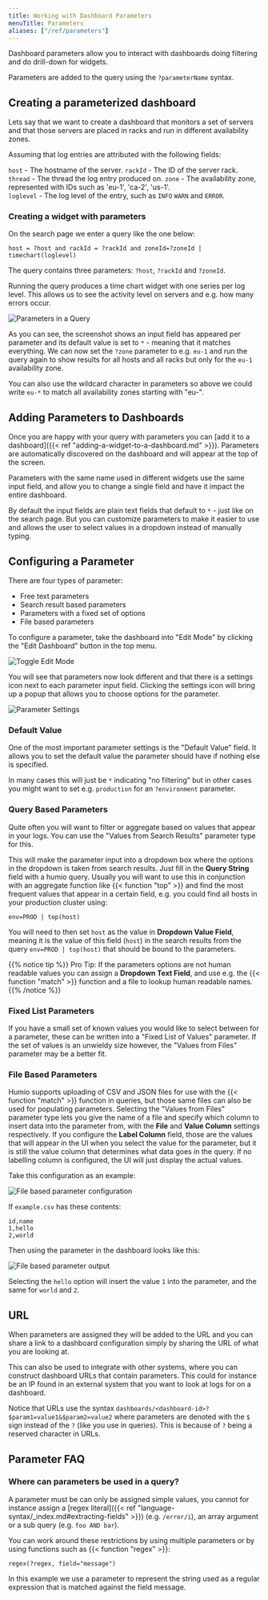 ```yaml
---
title: Working with Dashboard Parameters
menuTitle: Parameters
aliases: ["/ref/parameters"]
---
```


Dashboard parameters allow you to interact with dashboards doing filtering and do drill-down
for widgets.

Parameters are added to the query using the `?parameterName` syntax.

## Creating a parameterized dashboard

Lets say that we want to create a dashboard that monitors a set of servers and that
those servers are placed in racks and run in different availability zones.

Assuming that log entries are attributed with the following fields:

`host` - The hostname of the server.
`rackId` - The ID of the server rack.
`thread` - The thread the log entry produced on.
`zone` - The availability zone, represented with IDs such as 'eu-1', 'ca-2', 'us-1'.  
`loglevel` - The log level of the entry, such as `INFO` `WARN` and `ERROR`.

### Creating a widget with parameters

On the search page we enter a query like the one below:

```humio
host = ?host and rackId = ?rackId and zoneId=?zoneId | timechart(loglevel)
```

The query contains three parameters: `?host`, `?rackId` and `?zoneId`.

Running the query produces a time chart widget with one series per log level. This allows
us to see the activity level on servers and e.g. how many errors occur.

![Parameters in a Query](/images/pages/dashboards/query-parameters-in-query.png)

As you can see, the screenshot shows an input field has appeared per parameter and its default value is set to `*` -
meaning that it matches everything. We can now set the `?zone` parameter to e.g. `eu-1`
and run the query again to show results for all hosts and all racks but only for the `eu-1` availability zone.

You can also use the wildcard character in parameters so above we could write `eu-*` to match all
availability zones starting with "eu-".

## Adding Parameters to Dashboards

Once you are happy with your query with parameters you can [add it to a dashboard]({{< ref "adding-a-widget-to-a-dashboard.md" >}}). Parameters are automatically
discovered on the dashboard and will appear at the top of the screen.

Parameters with the same name used in different widgets use the same input field, and allow
you to change a single field and have it impact the entire dashboard.

By default the input fields are plain text fields that default to `*` - just like on the search page.
But you can customize parameters to make it easier to use and allows the user to select values in
a dropdown instead of manually typing.

## Configuring a Parameter

There are four types of parameter:

- Free text parameters
- Search result based parameters
- Parameters with a fixed set of options
- File based parameters

To configure a parameter, take the dashboard into "Edit Mode" by clicking the "Edit Dashboard"
button in the top menu.

![Toggle Edit Mode](/images/pages/dashboards/edit-mode.png)

You will see that parameters now look different and that there is a settings icon next to each
parameter input field. Clicking the settings icon will bring up a popup that allows you to choose options
for the parameter.

![Parameter Settings](/images/pages/dashboards/param-config.png)


### Default Value

One of the most important parameter settings is the "Default Value" field. It allows you to
set the default value the parameter should have if nothing else is specified.

In many cases this will just be `*` indicating "no filtering" but in
other cases you might want to set e.g. `production` for an `?environment` parameter.

### Query Based Parameters

Quite often you will want to filter or aggregate based on values that appear in your logs. You
can use the "Values from Search Results" parameter type for this.

This will make the parameter input into a dropdown box where the options in the dropdown is taken
from search results. Just fill in the **Query String** field with a humio query.
Usually you will want to use this in conjunction with an aggregate function like {{< function "top" >}} and find the most frequent values that appear in a certain field, e.g. you could find all hosts in your production cluster using:

```humio
env=PROD | top(host)
```

You will need to then set `host` as the value in **Dropdown Value Field**, meaning it is the value of this field
(`host`) in the search results from the query `env=PROD | top(host)` that should be bound to the parameters.

{{% notice tip %}}
Pro Tip: If the parameters options are not human readable values you can assign a **Dropdown Text Field**,
and use e.g. the {{< function "match" >}} function and a file to lookup human readable names.
{{% /notice %}}

### Fixed List Parameters

If you have a small set of known values you would like to select between for a parameter, these can be written into a "Fixed List of Values" parameter.
If the set of values is an unwieldy size however, the "Values from Files" parameter may be a better fit.

### File Based Parameters
Humio supports uploading of CSV and JSON files for use with the {{< function "match" >}} function in queries, but those same files can also be used for populating parameters.
Selecting the "Values from Files" parameter type lets you give the name of a file and specify which column to insert data into the parameter from, with the **File** and **Value Column** settings respectively.
If you configure the **Label Column** field, those are the values that will appear in the UI when you select the value for the parameter, but it is still the value column that determines what data goes in the query.
If no labelling column is configured, the UI will just display the actual values.

Take this configuration as an example:

![File based parameter configuration](/images/pages/dashboards/file-based-params-configuration.png)

If `example.csv` has these contents:

```csv
id,name
1,hello
2,world
```

Then using the parameter in the dashboard looks like this:

![File based parameter output](/images/pages/dashboards/file-based-params-output.png)

Selecting the `hello` option will insert the value `1` into the parameter, and the same for `world` and `2`.

## URL

When parameters are assigned they will be added to the URL and you can share a link to a dashboard configuration
simply by sharing the URL of what you are looking at.

This can also be used to integrate with other systems, where you can construct dashboard URLs that contain
parameters. This could for instance be an IP found in an external system that you want to look at logs for on
a dashboard.

Notice that URLs use the syntax `dashboards/<dashboard-id>?$param1=value1&$param2=value2` where parameters are
denoted with the `$` sign instead of the `?` (like you use in queries). This is because of `?` being a reserved
character in URLs. 

## Parameter FAQ

### Where can parameters be used in a query?

A parameter must be can only be assigned simple values, you cannot for instance assign
a [regex literal]({{< ref "language-syntax/_index.md#extracting-fields" >}}) (e.g. `/error/i`),
an array argument or a sub query (e.g. `foo AND bar`).

You can work around these restrictions by using multiple parameters or by using functions
such as {{< function "regex" >}}:

```humio
regex(?regex, field="message")
```

In this example we use a parameter to represent the string used as a regular expression that
is matched against the field message.

